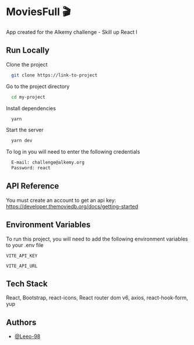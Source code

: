 # MoviesFull 🎬

App created for the Alkemy challenge - Skill up React I

## Run Locally

Clone the project

```bash
  git clone https://link-to-project
```

Go to the project directory

```bash
  cd my-project
```

Install dependencies

```bash
  yarn
```

Start the server

```bash
  yarn dev
```

To log in you will need to enter the following credentials

```bash
  E-mail: challenge@alkemy.org
  Password: react
```

## API Reference

You must create an account to get an api key:  
https://developer.themoviedb.org/docs/getting-started

## Environment Variables

To run this project, you will need to add the following environment variables to your .env file

`VITE_API_KEY`

`VITE_API_URL`

## Tech Stack

React, Bootstrap, react-icons, React router dom v6, axios, react-hook-form, yup

<!-- ## Demo

- Netlify: [MoviesFull-v1.0](https://portfoliocv-leandropiazza.netlify.app/) -->

## Authors

- [@Leeo-98](https://github.com/Lean-98)
